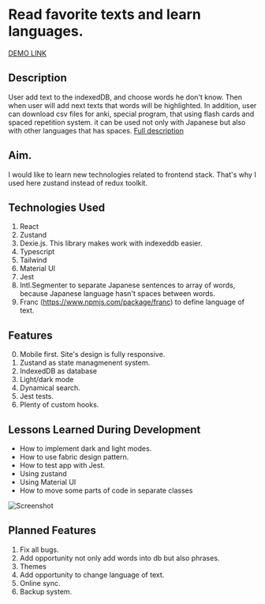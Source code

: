 # Read favorite texts and learn languages.
[DEMO LINK](https://kanji-helper.com/kotoba/)

## Description
User add text to the indexedDB, and choose words he don't know. Then when user will add next texts that words will be highlighted. In addition, user can download csv files for anki, special program, that using flash cards and spaced repetition system. 
it can be used not only with Japanese but also with other languages that has spaces. 
[Full description](https://www.linkedin.com/pulse/how-i-created-kotoba-project-from-prototype-eugene-lapanik-/)
 
## Aim. 
I would like to learn new technologies related to frontend stack. That's why I used here zustand instead of redux toolkit. 

## Technologies Used
1. React
2. Zustand
3. Dexie.js. This library makes work with indexeddb easier.  
4. Typescript
5. Tailwind 
6. Material UI
7. Jest
8. Intl.Segmenter to separate Japanese sentences to array of words, because Japanese language hasn't spaces between words.
9. Franc (https://www.npmjs.com/package/franc) to define language of text. 


## Features
0.  Mobile first. Site's design is fully responsive. 
1.  Zustand as state managmenent system.
2.  IndexedDB as database 
3.  Light/dark mode 
5.  Dynamical search. 
6.  Jest tests.
7.  Plenty of custom hooks.

## Lessons Learned During Development
-  How to implement dark and light modes.
-  How to use fabric design pattern. 
-  How to test app with Jest.
-  Using zustand 
-  Using Material UI
-  How to move some parts of code in separate classes

![Screenshot](https://media.licdn.com/dms/image/D4E12AQHX4v-JCKdlpA/article-cover_image-shrink_423_752/0/1678893885205?e=1684368000&v=beta&t=T4TlyWCRmkeU6mT1Rrv_QlEsOot2PpWzqMyoU30gDqs "Screenshot")


## Planned Features
1. Fix all bugs.
2. Add opportunity not only add words into db but also phrases. 
3. Themes
4. Add opportunity to change language of text. 
5. Online sync.
6. Backup system. 



